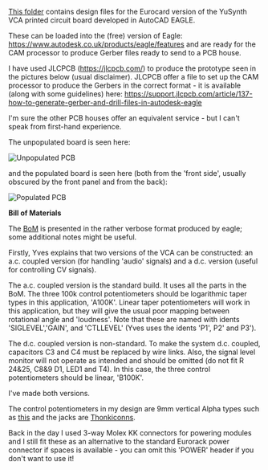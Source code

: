 [This folder](https://github.com/m0xpd/YuSynth-VCA-for-Eurorack/tree/main/PCB) contains design files for the Eurocard version of the YuSynth VCA printed circuit board developed in AutoCAD EAGLE.

These can be loaded into the (free) version of Eagle:
https://www.autodesk.co.uk/products/eagle/features
and are ready for the CAM processor to produce Gerber files ready to send to a PCB house. 

I have used JLCPCB (https://jlcpcb.com/) to produce the prototype seen in the pictures below (usual disclaimer). 
JLCPCB offer a file to set up the CAM processor to produce the Gerbers in the correct format - it is available (along with some guidelines) here:
https://support.jlcpcb.com/article/137-how-to-generate-gerber-and-drill-files-in-autodesk-eagle

I'm sure the other PCB houses offer an equivalent service - but I can't speak from first-hand experience.

The unpopulated board is seen here:

![Unpopulated PCB](https://user-images.githubusercontent.com/3152962/232187698-64415e3e-4dcb-4a7e-969c-389b76491eb7.png)

and the populated board is seen here (both from the 'front side', usually obscured by the front panel and from the back):

![Populated PCB](https://user-images.githubusercontent.com/3152962/232188158-9b3b2cb8-2b80-437d-991e-02d6b0e7ab3c.png)

**Bill of Materials**

The [BoM](https://github.com/m0xpd/YuSynth-VCA-for-Eurorack/blob/main/PCB/YuSynth%20VCA%20Eurorack%20v1%20BOM.txt) is presented in the rather verbose format produced by eagle; some additional notes might be useful.

Firstly, Yves explains that two versions of the VCA can be constructed: an a.c. coupled version (for handling 'audio' signals) and a d.c. version 
(useful for controlling CV signals).

The a.c. coupled version is the standard build. It uses all the parts in the BoM. The three 100k control potentiometers should be logarithmic 
taper types in this application, 'A100K'. Linear taper potentiometers will work in this application, but they will give the usual poor mapping 
between rotational angle and 'loudness'. Note that these are named with idents 'SIGLEVEL','GAIN', and 'CTLLEVEL' (Yves uses the idents 'P1', P2' 
and P3').

The d.c. coupled version is non-standard. To make the system d.c. coupled, capacitors C3 and C4 must be replaced by wire links. Also, the signal 
level monitor will not operate as intended and should be omitted (do not fit R 24&25, C8&9 D1, LED1 and T4). In this case, the three control
potentiometers should be linear, 'B100K'.

I've made both versions.

The control potentiometers in my design are 9mm vertical Alpha types such as [this](https://www.thonk.co.uk/shop/alpha-9mm-pots-vertical-t18/) and 
the jacks are [Thonkiconns](https://www.thonk.co.uk/shop/thonkiconn/).

Back in the day I used 3-way Molex KK connectors for powering modules and I still fit these as an alternative to the standard Eurorack power 
connector if spaces is available - you can omit this 'POWER' header if you don't want to use it!
